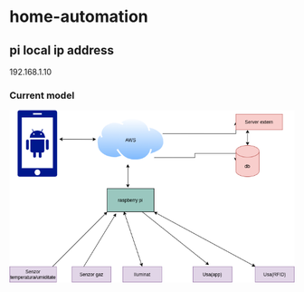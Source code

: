 # home-automation

## pi local ip address
192.168.1.10

### Current model

![arhitectural_model](schematics/bigpicturev1.png)

